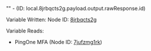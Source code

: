 "" - (ID: local.8jrbqcts2g.payload.output.rawResponse.id)

Variable Written:
Node ID: [8jrbqcts2g](../nodes/8jrbqcts2g.md)

Variable Reads:
* PingOne MFA (Node ID: [7jufzmg1rk](../nodes/7jufzmg1rk.md))
